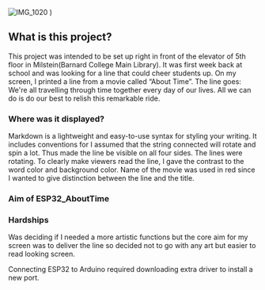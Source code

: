 ![IMG_1020](https://user-images.githubusercontent.com/76549884/153914042-ea1eab4c-392e-4d84-8e6c-7b55e94d69fc.jpg)
)

## What is this project?

This project was intended to be set up right in front of the elevator of 5th floor in Milstein(Barnard College Main Library). It was first week back at school and was looking for a line that could cheer students up. On my screen, I printed a line from a movie called “About Time”. The line goes: We're all travelling through time together every day of our lives. All we can do is do our best to relish this remarkable ride. 


### Where was it displayed?

Markdown is a lightweight and easy-to-use syntax for styling your writing. It includes conventions for
I assumed that the string connected will rotate and spin a lot. Thus made the line be visible on all four sides. The lines were rotating. To clearly make viewers read the line, I gave the contrast to the word color and background color. Name of the movie was used in red since I wanted to give distinction between the line and the title. 

### Aim of ESP32_AboutTime

### Hardships

Was deciding if I needed a more artistic functions but the core aim for my screen was to deliver the line so decided not to go with any art but easier to read looking screen. 

Connecting ESP32 to Arduino required downloading extra driver to install a new port. 
